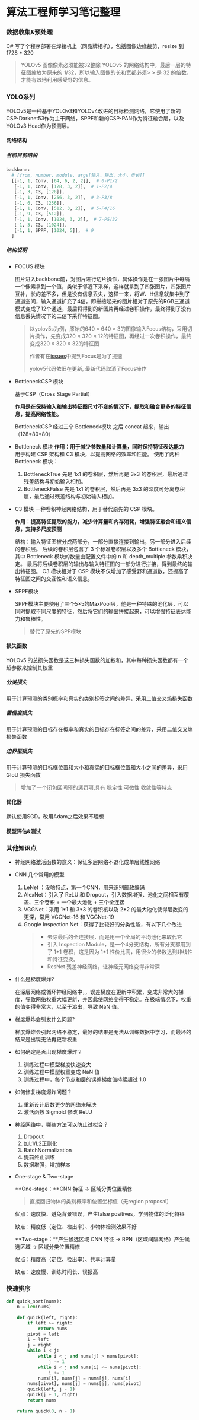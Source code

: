 # 算法工程师学习笔记整理

### 数据收集&预处理

C# 写了个程序部署在焊接机上（同品牌相机），包括图像边缘裁剪，resize 到1728 \* 320

> YOLOv5 图像像素必须能被32整除
> YOLOv5 的网络结构中，最后一层的特征图缩放为原来的 1/32，所以输入图像的长和宽都必须> >  是 32 的倍数，才能有效地利用感受野的信息。

### YOLO系列

YOLOv5是一种基于YOLOv3和YOLOv4改进的目标检测网络，它使用了新的CSP-Darknet53作为主干网络，SPPF和新的CSP-PAN作为特征融合层，以及YOLOv3 Head作为预测层。

#### 网络结构

##### 当前目前结构

```python
backbone:
  # [from, number, module, args[输入，输出，大小，步长]]
  [[-1, 1, Conv, [64, 6, 2, 2]],  # 0-P1/2
   [-1, 1, Conv, [128, 3, 2]],  # 1-P2/4
   [-1, 3, C3, [128]],
   [-1, 1, Conv, [256, 3, 2]],  # 3-P3/8
   [-1, 6, C3, [256]],
   [-1, 1, Conv, [512, 3, 2]],  # 5-P4/16
   [-1, 9, C3, [512]],
   [-1, 1, Conv, [1024, 3, 2]],  # 7-P5/32
   [-1, 3, C3, [1024]],
   [-1, 1, SPPF, [1024, 5]],  # 9
  ]
```

##### 结构说明

- FOCUS 模块

  图片进入backbone前，对图片进行切片操作，具体操作是在一张图片中每隔一个像素拿到一个值，类似于邻近下采样，这样就拿到了四张图片，四张图片互补，长的差不多，但是没有信息丢失，这样一来，将W、H信息就集中到了通道空间，输入通道扩充了4倍，即拼接起来的图片相对于原先的RGB三通道模式变成了12个通道，最后将得到的新图片再经过卷积操作，最终得到了没有信息丢失情况下的二倍下采样特征图。

  > 以yolov5s为例，原始的640 × 640 × 3的图像输入Focus结构，采用切片操作，先变成320 × 320 × 12的特征图，再经过一次卷积操作，最终变成320 × 320 × 32的特征图
  >
  > 作者有在[issues](https://github.com/ultralytics/yolov5/issues/847)中提到Focus是为了提速
  >
  > yolov5代码依旧在更新, 最新代码取消了Focus操作

- BottleneckCSP 模块

  基于CSP（Cross Stage Partial）

  **作用是在保持输入和输出特征图尺寸不变的情况下，提取和融合更多的特征信息，提高网络性能。**

  BottleneckCSP 经过三个 Bottleneck模块 之后 concat 起来，输出（128\*80\*80）

- Bottleneck 模块
  **作用：用于减少参数量和计算量，同时保持特征表达能力**  
  用于构建 CSP 架构和 C3 模块，以提高网络的效率和性能。
  使用了两种 Bottleneck 模块：
  
  1. BottleneckTrue 先是 1x1 的卷积层，然后再是 3x3 的卷积层，最后通过残差结构与初始输入相加。
  2. BottleneckFalse 先是 1x1 的卷积层，然后再是 3x3 的深度可分离卷积层，最后通过残差结构与初始输入相加。
  
- C3 模块
  一种卷积神经网络结构，用于替代原先的 CSP 模块。
  
  **作用：提高特征提取的能力，减少计算量和内存消耗，增强特征融合和语义信息，支持多尺度预测**
  
  结构：输入特征图被分成两部分，一部分直接连接到输出，另一部分进入后续的卷积层。
  后续的卷积层包含了 3 个标准卷积层以及多个 Bottleneck 模块，其中 Bottleneck 模块的数量由配置文件中的 n 和 depth_multiple 参数乘积决定。
  最后将后续卷积层的输出与输入特征图的一部分进行拼接，得到最终的输出特征图。
  C3 模块相对于 CSP 模块不仅增加了感受野和通道数，还提高了特征图之间的交互性和语义信息。
  
- SPPF模块
  
  SPPF模块主要使用了三个5×5的MaxPool层，他是一种特殊的池化层，可以同时提取不同尺度的特征，然后将它们的输出拼接起来，可以增强特征表达能力和鲁棒性。
  
  > 替代了原先的SPP模块

#### 损失函数

YOLOv5 的总损失函数是这三种损失函数的加权和，其中每种损失函数都有一个超参数来控制其权重

##### 分类损失

用于计算预测的类别概率和真实的类别标签之间的差异，采用二值交叉熵损失函数

##### 置信度损失

用于计算预测的目标存在概率和真实的目标存在标签之间的差异，采用二值交叉熵损失函数

##### 边界框损失

用于计算预测的目标框位置和大小和真实的目标框位置和大小之间的差异，采用 GIoU 损失函数

> 增加了一个闭包区间预的惩罚项,具有 稳定性 可微性 收敛性等特点

#### 优化器

默认使用SGD，改用Adam之后效果不理想

#### 模型评估&测试

### 其他知识点

- 神经网络激活函数的意义：保证多层网络不退化成单层线性网络

- CNN 几个常用的模型  
  1. LeNet ：没啥特点，第一个CNN，用来识别邮政编码
  2. AlexNet：引入了 ReLU 和 Dropout，引入数据增强、池化之间相互有覆盖、三个卷积 + 一个最大池化 + 三个全连接
  3. VGGNet：采用 1\*1 和 3\*3 的卷积核以及 2\*2 的最大池化使得层数变的更深，常用 VGGNet-16 和 VGGNet-19
  4. Google Inspection Net：获得了比较好的分类性能，有以下几个改进
     > - 去除最后的全连接层，而是用一个全局的平均池化来取代它
     > - 引入 Inspection Module，是一个4分支结构，所有分支都用到了 1\*1 卷积，这是因为 1\*1 性价比高，用很少的参数达到非线性和特征变换。
     > - ResNet 残差神经网络，让神经元网络变得非常深
  
- 什么是梯度爆炸?
  
  在深层网络或循环神经网络中，，误差梯度在更新中积累，变成非常大的梯度，导致网络权重大幅更新，并因此使网络变得不稳定。在极端情况下，权重的值变得非常大，以至于溢出，导致 NaN 值。
  
- 梯度爆炸会引发什么问题?
  
  梯度爆炸会引起网络不稳定，最好的结果是无法从训练数据中学习，而最坏的结果是出现无法再更新权重
  
- 如何确定是否出现梯度爆炸？
  
  1. 训练过程中模型梯度快速变大
  2. 训练过程中模型权重变成 NaN 值
  3. 训练过程中，每个节点和层的误差梯度值持续超过 1.0
  
- 如何修复梯度爆炸问题？
  
  1. 重新设计层数更少的网络来解决
  2. 激活函数 Sigmoid 修改 ReLU
  
- 神经网络中，哪些方法可以防止过拟合？
  
  1. Dropout
  2. 加L1/L2正则化
  3. BatchNormalization
  4. 提前终止训练
  5. 数据增强，增加样本
  
- One-stage & Two-stage
  
  **One-stage：**CNN 特征 -> 区域分类位置精修
  
  > 直接回归物体的类别概率和位置坐标值（无region proposal）
  
  优点：速度快、避免背景错误，产生false positives，学到物体的泛化特征
  
  缺点：精度低（定位、检出率）、小物体检测效果不好
  
  **Two-stage：**产生候选区域 CNN 特征 -> RPN（区域间隔网络）产生候选区域 -> 区域分类位置精修
  
  优点：精度高（定位、检出率）、共享计算量
  
  缺点：速度慢、训练时间长、误报高
  
### 快速排序

```python
def quick_sort(nums):
    n = len(nums)

    def quick(left, right):
        if left >= right:
            return nums
        pivot = left
        i = left
        j = right
        while i < j:
            while i < j and nums[j] > nums[pivot]:
                j -= 1
            while i < j and nums[i] <= nums[pivot]:
                i += 1
            nums[i], nums[j] = nums[j], nums[i]
        nums[pivot], nums[j] = nums[j], nums[pivot]
        quick(left, j - 1)
        quick(j + 1, right)
        return nums

    return quick(0, n - 1)
```



  

  

  

  

  

